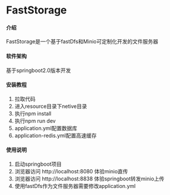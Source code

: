 # FastStorage

#### 介绍

FastStorage是一个基于fastDfs和Minio可定制化开发的文件服务器

#### 软件架构

基于springboot2.0版本开发


#### 安装教程

1.  拉取代码
2.  进入resource目录下netive目录
3.  执行npm install
4.  执行npm run dev
5.  application.yml配置数据库
6.  application-redis.yml配置高速缓存

#### 使用说明

1.  启动springboot项目
2.  浏览器访问 http://localhost:8080 体验minio直传
3.  浏览器访问 http://localhost:8838 体验springboot转发minio上传
4.  使用fastDfs作为文件服务器需要修改application.yml